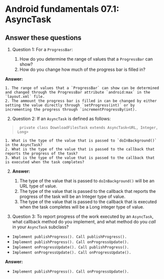 Android fundamentals 07.1: AsyncTask
=======

Answer these questions
-----------

1. Question 1: For a `ProgressBar`:

    1. How do you determine the range of values that a `ProgressBar` can show?
    2. How do you change how much of the progress bar is filled in?

**Answer:**

    1. The range of values that a `ProgressBar` can show can be determined and changed through the ProgressBar attribute `android:max` in the `layout.xml` file.
    2. The ammount the progress bar is filled in can be changed by either setting the value directly through `setProgress(int)` or by incrementing the progress through `incrementProgressBy(int).


2. Question 2: If an `AsyncTask` is defined as follows:
> ` private class DownloadFilesTask extends AsyncTask<URL, Integer, Long>`

    1. What is the type of the value that is passed to `doInBackground()` in the AsyncTask?
    2. What is the type of the value that is passed to the callback that reports the progress of the task?
    3. What is the type of the value that is passed to the callback that is executed when the task completes?

2. **Answer:**

    1. The type of the value that is passed to `doInBackground()` will be an URL type of value.
    2. The type of the value that is passed to the callback that reports the progress of the task will be an Integer type of value.
    3. The type of the value that is passed to the callback that is executed when the task completes will be a Long integer type of value.


3. Question 3: To report progress of the work executed by an `AsyncTask`, what callback method do you implement, and what method do you *call* in your `AsyncTask` subclass?

* `Implement publishProgress(). Call publishProgress().`
* `Implement publishProgress(). Call onProgressUpdate().`
* `Implement onProgressUpdate(). Call publishProgress().`
* `Implement onProgressUpdate(). Call onProgressUpdate().`

**Answer:**
* `Implement publishProgress(). Call onProgressUpdate().`
